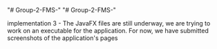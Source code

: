 "# Group-2-FMS-" 
"# Group-2-FMS-" 

implementation 3 - The JavaFX files are still underway, we are trying to work on an executable for the application. 
For now, we have submitted screenshots of the application's pages
